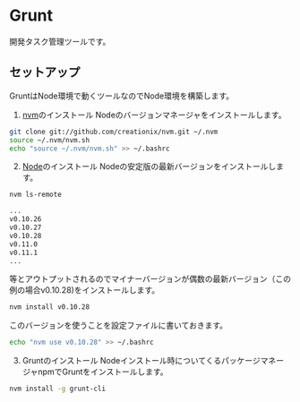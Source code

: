 # Grunt

開発タスク管理ツールです。


## セットアップ

GruntはNode環境で動くツールなのでNode環境を構築します。

1. [nvm](https://github.com/creationix/nvm)のインストール
Nodeのバージョンマネージャをインストールします。
```bash
git clone git://github.com/creationix/nvm.git ~/.nvm
source ~/.nvm/nvm.sh
echo "source ~/.nvm/nvm.sh" >> ~/.bashrc
```

2. [Node](https://github.com/joyent/node)のインストール
Nodeの安定版の最新バージョンをインストールします。
```bash
nvm ls-remote
```
```bash
...
v0.10.26
v0.10.27
v0.10.28
v0.11.0
v0.11.1
...
```
等とアウトプットされるのでマイナーバージョンが偶数の最新バージョン（この例の場合v0.10.28)をインストールします。
```bash
nvm install v0.10.28
```
このバージョンを使うことを設定ファイルに書いておきます。
```bash
echo "nvm use v0.10.28" >> ~/.bashrc
```

3. Gruntのインストール
Nodeインストール時についてくるパッケージマネージャnpmでGruntをインストールします。
```bash
nvm install -g grunt-cli
```
